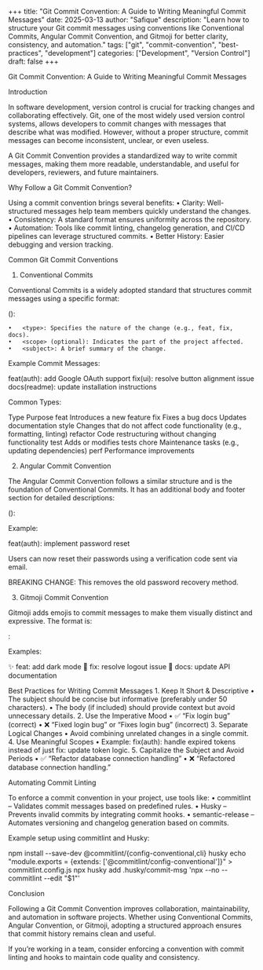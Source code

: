 +++
title: "Git Commit Convention: A Guide to Writing Meaningful Commit Messages"
date: 2025-03-13
author: "Safique"
description: "Learn how to structure your Git commit messages using conventions like Conventional Commits, Angular Commit Convention, and Gitmoji for better clarity, consistency, and automation."
tags: ["git", "commit-convention", "best-practices", "development"]
categories: ["Development", "Version Control"]
draft: false
+++


Git Commit Convention: A Guide to Writing Meaningful Commit Messages

Introduction

In software development, version control is crucial for tracking changes and collaborating effectively. Git, one of the most widely used version control systems, allows developers to commit changes with messages that describe what was modified. However, without a proper structure, commit messages can become inconsistent, unclear, or even useless.

A Git Commit Convention provides a standardized way to write commit messages, making them more readable, understandable, and useful for developers, reviewers, and future maintainers.

Why Follow a Git Commit Convention?

Using a commit convention brings several benefits:
	•	Clarity: Well-structured messages help team members quickly understand the changes.
	•	Consistency: A standard format ensures uniformity across the repository.
	•	Automation: Tools like commit linting, changelog generation, and CI/CD pipelines can leverage structured commits.
	•	Better History: Easier debugging and version tracking.

Common Git Commit Conventions

1. Conventional Commits

Conventional Commits is a widely adopted standard that structures commit messages using a specific format:

<type>(<scope>): <subject>

	•	<type>: Specifies the nature of the change (e.g., feat, fix, docs).
	•	<scope> (optional): Indicates the part of the project affected.
	•	<subject>: A brief summary of the change.

Example Commit Messages:

feat(auth): add Google OAuth support
fix(ui): resolve button alignment issue
docs(readme): update installation instructions

Common Types:

Type	Purpose
feat	Introduces a new feature
fix	Fixes a bug
docs	Updates documentation
style	Changes that do not affect code functionality (e.g., formatting, linting)
refactor	Code restructuring without changing functionality
test	Adds or modifies tests
chore	Maintenance tasks (e.g., updating dependencies)
perf	Performance improvements

2. Angular Commit Convention

The Angular Commit Convention follows a similar structure and is the foundation of Conventional Commits. It has an additional body and footer section for detailed descriptions:

<type>(<scope>): <subject>

<body>

<footer>

Example:

feat(auth): implement password reset

Users can now reset their passwords using a verification code sent via email.

BREAKING CHANGE: This removes the old password recovery method.

3. Gitmoji Commit Convention

Gitmoji adds emojis to commit messages to make them visually distinct and expressive. The format is:

<emoji> <type>: <subject>

Examples:

✨ feat: add dark mode
🐛 fix: resolve logout issue
📝 docs: update API documentation

Best Practices for Writing Commit Messages
	1.	Keep It Short & Descriptive
	•	The subject should be concise but informative (preferably under 50 characters).
	•	The body (if included) should provide context but avoid unnecessary details.
	2.	Use the Imperative Mood
	•	✅ “Fix login bug” (correct)
	•	❌ “Fixed login bug” or “Fixes login bug” (incorrect)
	3.	Separate Logical Changes
	•	Avoid combining unrelated changes in a single commit.
	4.	Use Meaningful Scopes
	•	Example: fix(auth): handle expired tokens instead of just fix: update token logic.
	5.	Capitalize the Subject and Avoid Periods
	•	✅ “Refactor database connection handling”
	•	❌ “Refactored database connection handling.”

Automating Commit Linting

To enforce a commit convention in your project, use tools like:
	•	commitlint – Validates commit messages based on predefined rules.
	•	Husky – Prevents invalid commits by integrating commit hooks.
	•	semantic-release – Automates versioning and changelog generation based on commits.

Example setup using commitlint and Husky:

npm install --save-dev @commitlint/{config-conventional,cli} husky
echo "module.exports = {extends: ['@commitlint/config-conventional']}" > commitlint.config.js
npx husky add .husky/commit-msg 'npx --no -- commitlint --edit "$1"'

Conclusion

Following a Git Commit Convention improves collaboration, maintainability, and automation in software projects. Whether using Conventional Commits, Angular Convention, or Gitmoji, adopting a structured approach ensures that commit history remains clean and useful.

If you’re working in a team, consider enforcing a convention with commit linting and hooks to maintain code quality and consistency.